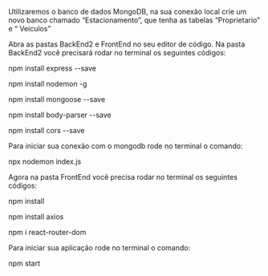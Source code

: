 Utilizaremos o banco de dados MongoDB, na sua conexão local crie um novo banco chamado “Estacionamento”, que tenha as tabelas “Proprietario” e “ Veiculos”

Abra as pastas BackEnd2 e FrontEnd no seu editor de código.
Na pasta BackEnd2 você precisará rodar no terminal os seguintes códigos:


npm install express --save


npm install nodemon -g


npm install mongoose --save


npm install body-parser --save


npm install cors --save
 

Para iniciar sua conexão com o mongodb rode no terminal o comando:


npx nodemon index.js



Agora na pasta FrontEnd você precisa rodar no terminal os seguintes códigos:


npm install


npm install axios


npm i react-router-dom

 
Para iniciar sua aplicação rode no terminal o comando:


npm start
